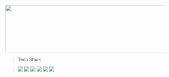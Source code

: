 
<a href="https://github.com/devxb/gitanimals">
  <img
    src="https://render.gitanimals.org/lines/ori0o0p"
    width="1000"
    height="150"
  />
</a>
  

> Tech Stack

> <img src="https://img.shields.io/badge/spring boot-6DB33F?style=for-the-badge&logo=springboot&logoColor=white"> <img src="https://img.shields.io/badge/quarkus-4695EB?style=for-the-badge&logo=quarkus&logoColor=white">  <img src="https://img.shields.io/badge/django-092E20?style=for-the-badge&logo=django&logoColor=white"> <img src="https://img.shields.io/badge/node.js-339933?style=for-the-badge&logo=node.js&logoColor=white"> <img src="https://img.shields.io/badge/mongodb-47A248?style=for-the-badge&logo=mongodb&logoColor=white"> <img src="https://img.shields.io/badge/mysql-4479A1?style=for-the-badge&logo=mysql&logoColor=white"> 

